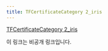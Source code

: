 ```yaml
---
title: TFCertificateCategory 2_iris
---
```


[TFCertificateCategory 2_iris](https://colab.research.google.com/drive/1np_uCeFYA-hXNO9x83cdcM6ZJkf5sXKm?usp=sharing) 

이 링크는 비공개 링크입니다.
